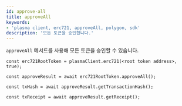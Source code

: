 ```yaml
---
id: approve-all
title: approveAll
keywords:
- 'plasma client, erc721, approveAll, polygon, sdk'
description: '모든 토큰을 승인합니다.'
---
```


`approveAll` 메서드를 사용해 모든 토큰을 승인할 수 있습니다.

```
const erc721RootToken = plasmaClient.erc721(<root token address>, true);

const approveResult = await erc721RootToken.approveAll();

const txHash = await approveResult.getTransactionHash();

const txReceipt = await approveResult.getReceipt();

```
